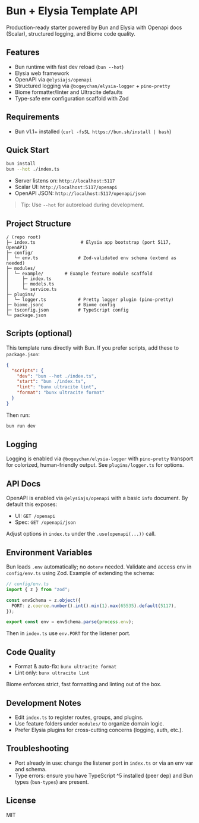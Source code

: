 # Bun + Elysia Template API

Production-ready starter powered by Bun and Elysia with Openapi docs (Scalar), structured logging, and Biome code quality.

## Features

- Bun runtime with fast dev reload (`bun --hot`)
- Elysia web framework
- OpenAPI via `@elysiajs/openapi`
- Structured logging via `@bogeychan/elysia-logger` + `pino-pretty`
- Biome formatter/linter and Ultracite defaults
- Type-safe env configuration scaffold with Zod

## Requirements

- Bun v1.1+ installed (`curl -fsSL https://bun.sh/install | bash`)

## Quick Start

```bash
bun install
bun --hot ./index.ts
```

- Server listens on: `http://localhost:5117`
- Scalar UI: `http://localhost:5117/openapi`
- OpenAPI JSON: `http://localhost:5117/openapi/json`

> Tip: Use `--hot` for autoreload during development.

## Project Structure

```text
/ (repo root)
├─ index.ts                 # Elysia app bootstrap (port 5117, OpenAPI)
├─ config/
│  └─ env.ts               # Zod-validated env schema (extend as needed)
├─ modules/
│  └─ example/        # Example feature module scaffold
│     ├─ index.ts
│     ├─ models.ts
│     └─ service.ts
├─ plugins/
│  └─ logger.ts            # Pretty logger plugin (pino-pretty)
├─ biome.jsonc             # Biome config
├─ tsconfig.json           # TypeScript config
└─ package.json
```

## Scripts (optional)

This template runs directly with Bun. If you prefer scripts, add these to `package.json`:

```json
{
  "scripts": {
    "dev": "bun --hot ./index.ts",
    "start": "bun ./index.ts",
    "lint": "bunx ultracite lint",
    "format": "bunx ultracite format"
  }
}
```

Then run:

```bash
bun run dev
```

## Logging

Logging is enabled via `@bogeychan/elysia-logger` with `pino-pretty` transport for colorized, human-friendly output. See `plugins/logger.ts` for options.

## API Docs

OpenAPI is enabled via `@elysiajs/openapi` with a basic `info` document. By default this exposes:

- UI: `GET /openapi`
- Spec: `GET /openapi/json`

Adjust options in `index.ts` under the `.use(openapi(...))` call.

## Environment Variables

Bun loads `.env` automatically; no `dotenv` needed. Validate and access env in `config/env.ts` using Zod. Example of extending the schema:

```ts
// config/env.ts
import { z } from "zod";

const envSchema = z.object({
  PORT: z.coerce.number().int().min(1).max(65535).default(5117),
});

export const env = envSchema.parse(process.env);
```

Then in `index.ts` use `env.PORT` for the listener port.

## Code Quality

- Format & auto-fix: `bunx ultracite format`
- Lint only: `bunx ultracite lint`

Biome enforces strict, fast formatting and linting out of the box.

## Development Notes

- Edit `index.ts` to register routes, groups, and plugins.
- Use feature folders under `modules/` to organize domain logic.
- Prefer Elysia plugins for cross-cutting concerns (logging, auth, etc.).

## Troubleshooting

- Port already in use: change the listener port in `index.ts` or via an env var and schema.
- Type errors: ensure you have TypeScript ^5 installed (peer dep) and Bun types (`bun-types`) are present.

## License

MIT
